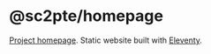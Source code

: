 # @sc2pte/homepage

[Project homepage](https://www.sc2pte.eu/). Static website built with [Eleventy](https://www.11ty.dev/).
